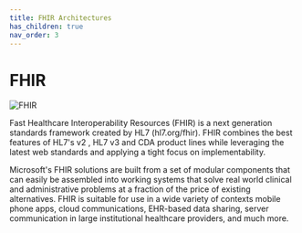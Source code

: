 ```yaml
---
title: FHIR Architectures
has_children: true
nav_order: 3
---
```


# FHIR

![FHIR](/assets/images/icon-fhir-64.png) 

Fast Healthcare Interoperability Resources (FHIR) is a next generation standards framework created by HL7 (hl7.org/fhir). FHIR combines the best features of HL7's v2 , HL7 v3 and CDA  product lines while leveraging the latest web standards and applying a tight focus on implementability.

Microsoft's FHIR solutions are built from a set of modular components that can easily be assembled into working systems that solve real world clinical and administrative problems at a fraction of the price of existing alternatives. FHIR is suitable for use in a wide variety of contexts mobile phone apps, cloud communications, EHR-based data sharing, server communication in large institutional healthcare providers, and much more.
